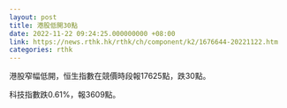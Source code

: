 ```yaml
---
layout: post
title: 港股低開30點
date: 2022-11-22 09:24:25.000000000 +08:00
link: https://news.rthk.hk/rthk/ch/component/k2/1676644-20221122.htm
categories: rthk
---
```


港股窄幅低開，恒生指數在競價時段報17625點，跌30點。

科技指數跌0.61%，報3609點。
